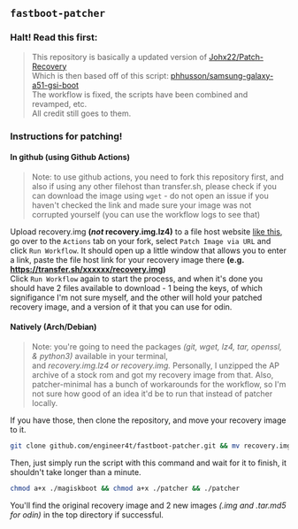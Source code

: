 ## `fastboot-patcher`
### Halt! Read this first:
> This repository is basically a updated version of [Johx22/Patch-Recovery](https://github.com/Johx22/Patch-recovery)  
> Which is then based off of this script: [phhusson/samsung-galaxy-a51-gsi-boot](https://github.com/phhusson/samsung-galaxy-a51-gsi-boot)  
> The workflow is fixed, the scripts have been combined and revamped, etc.  
> All credit still goes to them.


### Instructions for patching!
#### In github (using Github Actions)
> Note: to use github actions, you need to fork this repository first, and also if using any other filehost than transfer.sh, please check if you can download the image using `wget` - do not open an issue if you haven't checked the link and made sure your image was not corrupted yourself (you can use the workflow logs to see that)

Upload recovery.img **(*not* recovery.img.lz4)** to a file host website [like this](https://transfer.sh),  
go over to the `Actions` tab on your fork, select `Patch Image via URL` and click `Run Workflow`. It should open up a little window that allows you to enter a link,
paste the file host link for your recovery image there **(e.g. https://transfer.sh/xxxxxx/recovery.img)**  
Click `Run Workflow` again to start the process, and when it's done you should have 2 files available to download - 1 being the keys, of which signifigance I'm not sure myself, and the other will hold
your patched recovery image, and a version of it that you can use for odin.

#### Natively (Arch/Debian)
> Note: you're going to need the packages *(git, wget, lz4, tar, openssl, & python3)* available in your terminal,  
> and *recovery.img.lz4 or recovery.img.* Personally, I unzipped the AP archive of a stock rom and got my recovery image from that.
> Also, patcher-minimal has a bunch of workarounds for the workflow, so I'm not sure how good of an idea it'd be to run that instead of patcher locally.

If you have those, then clone the repository, and move your recovery image to it.
```bash
git clone github.com/engineer4t/fastboot-patcher.git && mv recovery.img.lz4 ./fastboot-patcher/ && cd fastboot-patcher
```
Then, just simply run the script with this command and wait for it to finish, it shouldn't take longer than a minute.
```bash
chmod a+x ./magiskboot && chmod a+x ./patcher && ./patcher
```
You'll find the original recovery image and 2 new images *(.img and .tar.md5 for odin)* in the top directory if successful.
